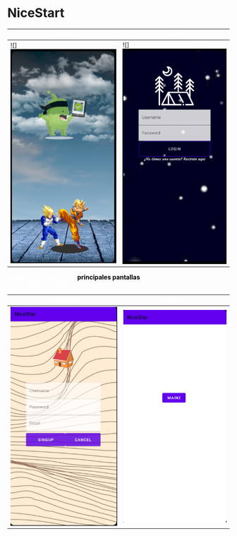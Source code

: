 # NiceStart
<b style="color:white">Splash</b> | <b style="color:white">login</b>
-------|-------
![]<img src="app/doc/img/splash.PNG" width="350"> | ![]<img src="app/doc/img/login.PNG" width="350">

<span style="color:white"><b>Splash</b> y el <b>login</b> son la <b style="color:Black">principales pantallas</b> de nuestra aplicacion cagra una pequeña animacion</span>



<b style="color:white">Registro</b> | <b style="color:white">Main1</b>
-------|-------
![](app/doc/img/registro.PNG) | ![](app/doc/img/main1.PNG)
